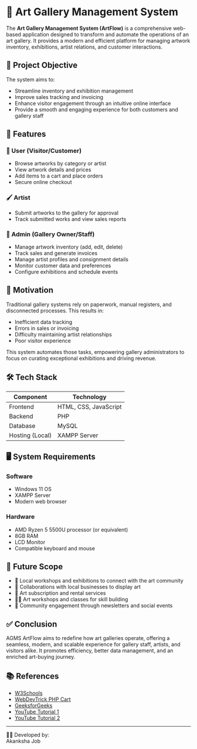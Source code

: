 # 🎨 Art Gallery Management System

The **Art Gallery Management System (ArtFlow)** is a comprehensive web-based application designed to transform and automate the operations of an art gallery. It provides a modern and efficient platform for managing artwork inventory, exhibitions, artist relations, and customer interactions.

## 🚀 Project Objective

The system aims to:
- Streamline inventory and exhibition management
- Improve sales tracking and invoicing
- Enhance visitor engagement through an intuitive online interface
- Provide a smooth and engaging experience for both customers and gallery staff

## 🎯 Features

### 👤 User (Visitor/Customer)
- Browse artworks by category or artist
- View artwork details and prices
- Add items to a cart and place orders
- Secure online checkout

### 🖌️ Artist
- Submit artworks to the gallery for approval
- Track submitted works and view sales reports

### 🔐 Admin (Gallery Owner/Staff)
- Manage artwork inventory (add, edit, delete)
- Track sales and generate invoices
- Manage artist profiles and consignment details
- Monitor customer data and preferences
- Configure exhibitions and schedule events

## 🧠 Motivation

Traditional gallery systems rely on paperwork, manual registers, and disconnected processes. This results in:
- Inefficient data tracking
- Errors in sales or invoicing
- Difficulty maintaining artist relationships
- Poor visitor experience  

This system automates those tasks, empowering gallery administrators to focus on curating exceptional exhibitions and driving revenue.

## 🛠️ Tech Stack

| Component       | Technology               |
|-----------------|--------------------------|
| Frontend        | HTML, CSS, JavaScript    |
| Backend         | PHP                      |
| Database        | MySQL                    |
| Hosting (Local) | XAMPP Server             |

## 🖥️ System Requirements

### Software
- Windows 11 OS
- XAMPP Server
- Modern web browser

### Hardware
- AMD Ryzen 5 5500U processor (or equivalent)
- 8GB RAM
- LCD Monitor
- Compatible keyboard and mouse

## 🌟 Future Scope

- 🎨 Local workshops and exhibitions to connect with the art community
- 💼 Collaborations with local businesses to display art
- 🛒 Art subscription and rental services
- 🧑‍🎨 Art workshops and classes for skill building
- 📨 Community engagement through newsletters and social events

## ✅ Conclusion

AGMS ArtFlow aims to redefine how art galleries operate, offering a seamless, modern, and scalable experience for gallery staff, artists, and visitors alike. It promotes efficiency, better data management, and an enriched art-buying journey.

## 📚 References

- [W3Schools](https://www.w3schools.com)
- [WebDevTrick PHP Cart](https://webdevtrick.com/php-shopping-cart-add-to-cart/)
- [GeeksforGeeks](https://www.geeksforgeeks.org)
- [YouTube Tutorial 1](https://www.youtube.com/watch?v=GUcN9xRpO7U)
- [YouTube Tutorial 2](https://www.youtube.com/watch?v=-aRRH0gZYQw)

---

👩‍💻 Developed by:  
Akanksha Job  

